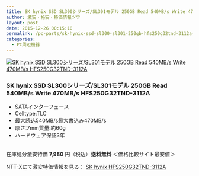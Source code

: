 ```yaml
---
title: SK hynix SSD SL300シリーズ/SL301モデル 250GB Read 540MB/s Write 470MB/s HFS250G32TND-3112A 激安特価7,980円！送料無料！
author: 激安・格安・特価情報ツウ
layout: post
date: 2015-12-26 00:15:10
permalink: /pc-parts/sk-hynix-ssd-sl300-sl301-250gb-hfs250g32tnd-3112a-nttx.html
categories:
  - PC周辺機器
---
```


<div class="img-bg2 img_L">
  <a href="//px.a8.net/svt/ejp?a8mat=ZYP6S+8IMA3E+S1Q+BWGDT&#038;a8ejpredirect=//nttxstore.jp/_II_QZZ0006564" target="_blank"><img border="0" alt="SK hynix SSD SL300シリーズ/SL301モデル 250GB Read 540MB/s Write 470MB/s HFS250G32TND-3112A" src="//image.nttxstore.jp/l2_images/Q/QZ/QZZ0006564.jpg" data-recalc-dims="1" /></a>
</div>

<!--more-->
### SK hynix SSD SL300シリーズ/SL301モデル 250GB Read 540MB/s Write 470MB/s HFS250G32TND-3112A

* SATAインターフェース
* Celltype:TLC
* 最大読込540MB/s最大書込み470MB/s
* 厚さ:7mm質量:約60g
* ハードウェア保証3年

<br clear="all" />在庫処分激安特価 <span class="tokka-price"><strong>7,980</strong></span> 円（税込）**送料無料**
＜価格比較サイト最安値＞

NTT-Xにて激安特価情報を見る： <span class="fs150p"><a href="//px.a8.net/svt/ejp?a8mat=ZYP6S+8IMA3E+S1Q+BWGDT&#038;a8ejpredirect=//nttxstore.jp/_II_QZZ0006564" target="_blank">SK hynix HFS250G32TND-3112A</a></span>